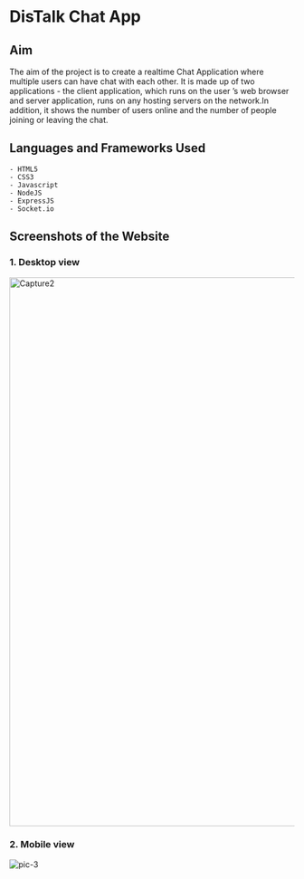# DisTalk Chat App

## Aim
The aim of the project is to create a  realtime Chat Application where multiple users can have chat with each other. It is made up of two applications - the client application, which runs on the user
’s web browser and server application, runs on any hosting servers on the network.In addition, it shows the number of users online and the number of people joining or leaving the chat.
 
 ## Languages and Frameworks Used
```
- HTML5
- CSS3
- Javascript
- NodeJS
- ExpressJS
- Socket.io 
```

## Screenshots of the Website 

### 1. Desktop view 

<img width="970" alt="Capture2" src="https://user-images.githubusercontent.com/60184336/209706377-e8058466-3cae-4da3-80e0-034578dbac71.PNG">

### 2. Mobile view 

![pic-3](https://user-images.githubusercontent.com/60184336/192136838-812fe65f-dde4-4c60-8f99-2389c177d2c9.jpg)




 
